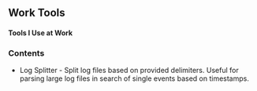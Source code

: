 ## Work Tools

#### Tools I Use at Work

### Contents

- Log Splitter - Split log files based on provided delimiters. Useful for parsing large log files in search of single events based on timestamps.